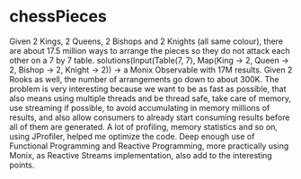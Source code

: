 # chessPieces
Given 2 Kings, 2 Queens, 2 Bishops and 2 Knights (all same colour), there are about 17.5 million ways to arrange the pieces so they do not attack each other on a 7 by 7 table.
solutions(Input(Table(7, 7), Map(King -> 2, Queen -> 2, Bishop -> 2, Knight -> 2)) -> a Monix Observable with 17M results.
Given 2 Rooks as well, the number of arrangements go down to about 300K.
The problem is very interesting because we want to be as fast as possible, that also means using multiple threads and be thread safe, take care of memory, use streaming if possible, to avoid accumulating in memory millions of results, and also allow consumers to already start consuming results before all of them are generated. A lot of profiling, memory statistics and so on, using JProfiler, helped me optimize the code. Deep enough use of Functional Programming and Reactive Programming, more practically using Monix, as Reactive Streams implementation, also add to the interesting points.
